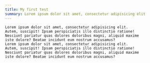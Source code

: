 ```yaml
---
title: My first test
summary: Lorem ipsum dolor sit amet, consectetur adipisicing elit
---
```


    Lorem ipsum dolor sit amet, consectetur adipisicing elit.
    Autem, suscipit! Ipsam perspiciatis illo distinctio ratione! 
    Nesciunt pariatur quas dolores doloribus magni, aliquid maxime 
    iste dolore? Beatae incidunt eum nostrum accusamus?
    Lorem ipsum dolor sit amet, consectetur adipisicing elit.
    Autem, suscipit! Ipsam perspiciatis illo distinctio ratione! 
    Nesciunt pariatur quas dolores doloribus magni, aliquid maxime 
    iste dolore? Beatae incidunt eum nostrum accusamus?
